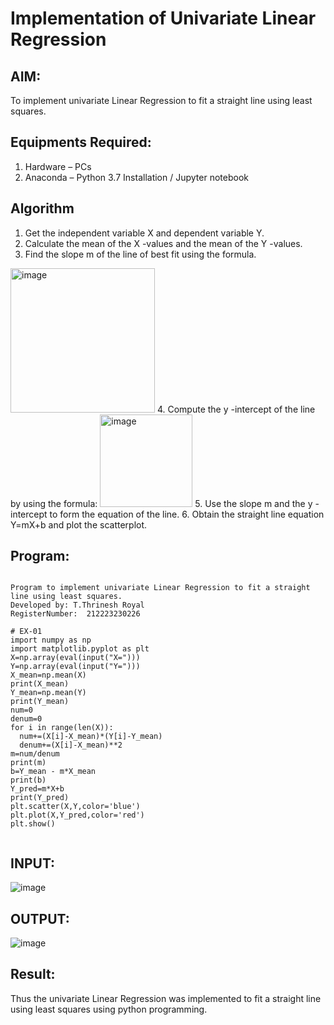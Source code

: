 # Implementation of Univariate Linear Regression
## AIM:
To implement univariate Linear Regression to fit a straight line using least squares.

## Equipments Required:
1. Hardware – PCs
2. Anaconda – Python 3.7 Installation / Jupyter notebook

## Algorithm
1. Get the independent variable X and dependent variable Y.
2. Calculate the mean of the X -values and the mean of the Y -values.
3. Find the slope m of the line of best fit using the formula. 
<img width="231" alt="image" src="https://user-images.githubusercontent.com/93026020/192078527-b3b5ee3e-992f-46c4-865b-3b7ce4ac54ad.png">
4. Compute the y -intercept of the line by using the formula:
<img width="148" alt="image" src="https://user-images.githubusercontent.com/93026020/192078545-79d70b90-7e9d-4b85-9f8b-9d7548a4c5a4.png">
5. Use the slope m and the y -intercept to form the equation of the line.
6. Obtain the straight line equation Y=mX+b and plot the scatterplot.

## Program:
```

Program to implement univariate Linear Regression to fit a straight line using least squares.
Developed by: T.Thrinesh Royal
RegisterNumber:  212223230226

# EX-01
import numpy as np
import matplotlib.pyplot as plt
X=np.array(eval(input("X=")))
Y=np.array(eval(input("Y=")))
X_mean=np.mean(X)
print(X_mean)
Y_mean=np.mean(Y)
print(Y_mean)
num=0
denum=0
for i in range(len(X)):
  num+=(X[i]-X_mean)*(Y[i]-Y_mean)
  denum+=(X[i]-X_mean)**2
m=num/denum
print(m)
b=Y_mean - m*X_mean
print(b)
Y_pred=m*X+b
print(Y_pred)
plt.scatter(X,Y,color='blue')
plt.plot(X,Y_pred,color='red') 
plt.show() 


```
## INPUT:
![image](https://github.com/saiganesh2006/Find-the-best-fit-line-using-Least-Squares-Method/assets/145742342/230f95dd-387c-48a2-b68b-3b6938311c54)


## OUTPUT:
![image](https://github.com/saiganesh2006/Find-the-best-fit-line-using-Least-Squares-Method/assets/145742342/7244c77b-8f37-411f-9bd9-05eaeec090e2)


## Result:
Thus the univariate Linear Regression was implemented to fit a straight line using least squares using python programming.
